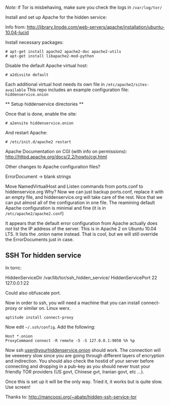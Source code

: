 *Note:* if Tor is misbehaving, make sure you check the logs in ``/var/log/tor/``

Install and set up Apache for the hidden service:

Info from: http://library.linode.com/web-servers/apache/installation/ubuntu-10.04-lucid

Install necessary packages:

    # apt-get install apache2 apache2-doc apache2-utils
    # apt-get install libapache2-mod-python

Disable the default Apache virtual host:

    # a2dissite default

Each additional virtual host needs its own file in ``/etc/apache2/sites-available``
This repo includes an example configuration file: ``hiddenservice.onion``

** Setup hiddenservice directories **

Once that is done, enable the site:

    # a2ensite hiddenservice.onion

And restart Apache:

    # /etc/init.d/apache2 restart

Apache Documentation on CGI (with info on permissions): http://httpd.apache.org/docs/2.2/howto/cgi.html

Other changes to Apache configuration files?

ErrorDocument -> blank strings

Move NamedVirtualHost and Listen commands from ports.conf to hiddenservice.org
Why? Now we can just backup ports.conf, replace it with an empty file, and hiddenservice.org will take care of the rest. Nice that we can put almost all of the configuration in one file. The reamining default Apache configuration is minimal and fine (it is in ``/etc/apache2/apache2.conf``)

It appears that the default error configuration from Apache actually does *not* list the IP address of the server. This is in Apache 2 on Ubuntu 10.04 LTS. It lists the .onion name instead. That is cool, but we will still override the ErrorDocuments just in case. 

SSH Tor hidden service
----------------------

In torrc:

HiddenServiceDir /var/lib/tor/ssh_hidden_service/
HiddenServicePort 22 127.0.0.1:22

Could also obfuscate port.

Now in order to ssh, you will need a machine that you can install connect-proxy or similar on. Linux werx.

    aptitude install connect-proxy

Now edit `~/.ssh/config`. Add the following:

    Host *.onion
    ProxyCommand connect -R remote -5 -S 127.0.0.1:9050 %h %p

Now ssh user@yourhiddenservice.onion should work. The connection will be veeeeery slow since you are going through different layers of encryption and indirection. You should also check the hostid of your server before connecting and dropping in a pub-key as you should never trust your friendly TOR providers (US govt, Chinese gvt, Iranian govt, etc ...).

Once this is set up it will be the only way. Tried it, it works but is quite slow. Use screen!

Thanks to: http://mancoosi.org/~abate/hidden-ssh-service-tor
